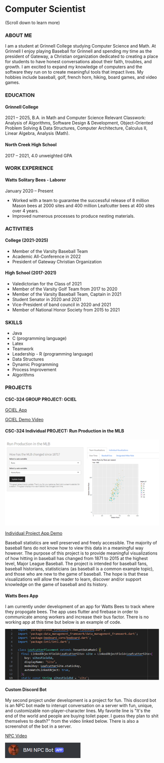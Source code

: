 # Computer Scientist

(Scroll down to learn more)

### ABOUT ME

I am a student at Grinnell College studying Computer Science and Math. At Grinnell I enjoy playing Baseball for Grinnell and spending my time as the president of Gateway, a Christian organization dedicated to creating a place for students to have honest conversations about their faith, troubles, and growth. I am excited to expand my knowledge of computers and the software they run on to create meaningful tools that impact lives.
My hobbies include baseball, golf, french horn, hiking, board games, and video games.

### EDUCATION

#### Grinnell College
2021 – 2025,
B.A. in Math and Computer Science
Relevant Classwork: Analysis of Algorithms, Software Design & Development, Object-Oriented Problem Solving & Data Structures, Computer Architecture, Calculus II, Linear Algebra, Analysis (Math). 

#### North Creek High School
2017 – 2021,
4.0 unweighted GPA 

### WORK EXPERIENCE
#### Watts Solitary Bees - Laborer
January 2020 – Present
-	Worked with a team to guarantee the successful release of 8 million Mason bees at 2000 sites and 400 million Leafcutter bees at 400 sites over 4 years. 
-	Improved numerous processes to produce nesting materials.

### ACTIVITIES
#### College (2021-2025)
-	Member of the Varsity Baseball Team
-	Academic All-Conference in 2022
-	President of Gateway Christian Organization

#### High School (2017-2021)
-	Valedictorian for the Class of 2021
-	Member of the Varsity Golf Team from 2017 to 2020
-	Member of the Varsity Baseball Team, Captain in 2021
-	Student Senator in 2020 and 2021
-	Vice-President of band council in 2020 and 2021
-	Member of National Honor Society from 2015 to 2021
  
### SKILLS
-	Java
-	C (programming language)
-	Latex
-	Teamwork
-	Leadership	-	R (programming language)
-	Data Structures
-	Dynamic Programming
-	Process Improvement
-	Algorithms

### PROJECTS

#### CSC-324 GROUP PROJECT: GCIEL 
[GCIEL App](https://synkronizing.shinyapps.io/ShipAssessment/)

[GCIEL Demo Video](https://youtu.be/UH-14nsi-n8)

#### CSC-324 Individual PROJECT: Run Production in the MLB 

![Individual Project App Image](/assets/img/individualProjectScreenshot.png)

[Individual Project App Demo]([https://github.com/kwatts11/CSC324-IndividualProject](https://youtu.be/VbJMVXO_oKQ))

Baseball statistics are well preserved and freely accessible. The majority of baseball fans do not know how to view this data in a meaningful way however. The purpose of this project is to provide meaningful visualizations of how hitting in baseball has changed from 1871 to 2015 at the highest level, Major League Baseball. The project is intended for baseball fans, baseball historians, statisticians (as baseball is a common example topic), and those who are new to the game of baseball. The hope is that these visualizations will allow the reader to learn, discover and/or support knowledge on the game of baseball and its history.

#### Watts Bees App

I am currently under development of an app for Watts Bees to track where they propogate bees. The app uses flutter and firebase in order to communicate among workers and increase their bus factor. There is no working app at this time but below is an example of code.

![Bee App Image](/assets/img/beeApp.png)

#### Custom Discord Bot

My second project under development is a project for fun. This discord bot is an NPC bot made to interupt conversation on a server with fun, unique, and customizable non-player-character lines. My favorite line is "It's the end of the world and people are buying toilet paper. I guess they plan to shit themselves to death?" from the video linked below. There is also a screenshot of the bot in a server. 

[NPC Video](https://www.youtube.com/watch?v=ywgol0VjpfE)

![NPC Bot Screenshot](/assets/img/NPCScreenshot.png)
